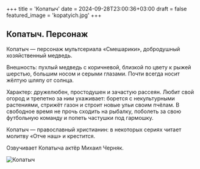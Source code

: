 +++
title = 'Копатыч'
date = 2024-09-28T23:00:36+03:00
draft = false
featured_image = 'kopatyich.jpg'
+++
## Копатыч. Персонаж

Копатыч — персонаж мультсериала «Смешарики», добродушный хозяйственный медведь. 

Внешность: пухлый медведь с коричневой, близкой по цвету к рыжей шерстью, большим носом и серыми глазами. Почти всегда носит жёлтую шляпу от солнца. 

Характер: дружелюбен, простодушен и зачастую рассеян. Любит свой огород и трепетно за ним ухаживает: борется с некультурными растениями, стрижёт газон и строит новые ульи своим пчёлам. В свободное время не прочь сходить на рыбалку, поболеть за свою футбольную команду и попеть частушки под гармошку. 

Копатыч — православный христианин: в некоторых сериях читает молитву «Отче наш» и крестится. 

Озвучивает Копатыча актёр Михаил Черняк.

![Копатыч](https://avatars.mds.yandex.net/i?id=ff6af3817e84250313577a10b4bc1a2f3402479f-12475067-images-thumbs&n=13)